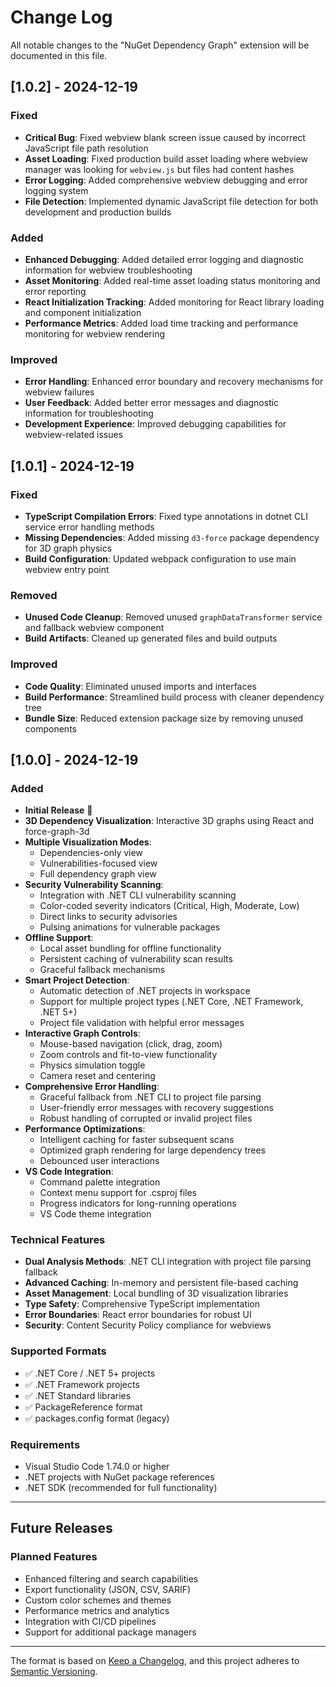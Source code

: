 # Change Log

All notable changes to the "NuGet Dependency Graph" extension will be documented in this file.

## [1.0.2] - 2024-12-19

### Fixed

- **Critical Bug**: Fixed webview blank screen issue caused by incorrect JavaScript file path resolution
- **Asset Loading**: Fixed production build asset loading where webview manager was looking for `webview.js` but files had content hashes
- **Error Logging**: Added comprehensive webview debugging and error logging system
- **File Detection**: Implemented dynamic JavaScript file detection for both development and production builds

### Added

- **Enhanced Debugging**: Added detailed error logging and diagnostic information for webview troubleshooting
- **Asset Monitoring**: Added real-time asset loading status monitoring and error reporting
- **React Initialization Tracking**: Added monitoring for React library loading and component initialization
- **Performance Metrics**: Added load time tracking and performance monitoring for webview rendering

### Improved

- **Error Handling**: Enhanced error boundary and recovery mechanisms for webview failures
- **User Feedback**: Added better error messages and diagnostic information for troubleshooting
- **Development Experience**: Improved debugging capabilities for webview-related issues

## [1.0.1] - 2024-12-19

### Fixed

- **TypeScript Compilation Errors**: Fixed type annotations in dotnet CLI service error handling methods
- **Missing Dependencies**: Added missing `d3-force` package dependency for 3D graph physics
- **Build Configuration**: Updated webpack configuration to use main webview entry point

### Removed

- **Unused Code Cleanup**: Removed unused `graphDataTransformer` service and fallback webview component
- **Build Artifacts**: Cleaned up generated files and build outputs

### Improved

- **Code Quality**: Eliminated unused imports and interfaces
- **Build Performance**: Streamlined build process with cleaner dependency tree
- **Bundle Size**: Reduced extension package size by removing unused components

## [1.0.0] - 2024-12-19

### Added

- **Initial Release** 🎉
- **3D Dependency Visualization**: Interactive 3D graphs using React and force-graph-3d
- **Multiple Visualization Modes**:
  - Dependencies-only view
  - Vulnerabilities-focused view  
  - Full dependency graph view
- **Security Vulnerability Scanning**:
  - Integration with .NET CLI vulnerability scanning
  - Color-coded severity indicators (Critical, High, Moderate, Low)
  - Direct links to security advisories
  - Pulsing animations for vulnerable packages
- **Offline Support**:
  - Local asset bundling for offline functionality
  - Persistent caching of vulnerability scan results
  - Graceful fallback mechanisms
- **Smart Project Detection**:
  - Automatic detection of .NET projects in workspace
  - Support for multiple project types (.NET Core, .NET Framework, .NET 5+)
  - Project file validation with helpful error messages
- **Interactive Graph Controls**:
  - Mouse-based navigation (click, drag, zoom)
  - Zoom controls and fit-to-view functionality
  - Physics simulation toggle
  - Camera reset and centering
- **Comprehensive Error Handling**:
  - Graceful fallback from .NET CLI to project file parsing
  - User-friendly error messages with recovery suggestions
  - Robust handling of corrupted or invalid project files
- **Performance Optimizations**:
  - Intelligent caching for faster subsequent scans
  - Optimized graph rendering for large dependency trees
  - Debounced user interactions
- **VS Code Integration**:
  - Command palette integration
  - Context menu support for .csproj files
  - Progress indicators for long-running operations
  - VS Code theme integration

### Technical Features

- **Dual Analysis Methods**: .NET CLI integration with project file parsing fallback
- **Advanced Caching**: In-memory and persistent file-based caching
- **Asset Management**: Local bundling of 3D visualization libraries
- **Type Safety**: Comprehensive TypeScript implementation
- **Error Boundaries**: React error boundaries for robust UI
- **Security**: Content Security Policy compliance for webviews

### Supported Formats

- ✅ .NET Core / .NET 5+ projects
- ✅ .NET Framework projects
- ✅ .NET Standard libraries
- ✅ PackageReference format
- ✅ packages.config format (legacy)

### Requirements

- Visual Studio Code 1.74.0 or higher
- .NET projects with NuGet package references
- .NET SDK (recommended for full functionality)

---

## Future Releases

### Planned Features

- Enhanced filtering and search capabilities
- Export functionality (JSON, CSV, SARIF)
- Custom color schemes and themes
- Performance metrics and analytics
- Integration with CI/CD pipelines
- Support for additional package managers

---

The format is based on [Keep a Changelog](https://keepachangelog.com/en/1.0.0/),
and this project adheres to [Semantic Versioning](https://semver.org/spec/v2.0.0.html).
